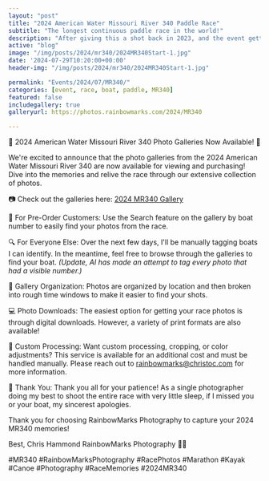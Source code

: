 ```yaml
---
layout: "post"
title: "2024 American Water Missouri River 340 Paddle Race"
subtitle: "The longest continuous paddle race in the world!"
description: "After giving this a shot back in 2023, and the event getting culled by 2 days due to crazy storms and dangerous river conditions we were back for the 2024 MR340!"
active: "blog"
image: "/img/posts/2024/mr340/2024MR340Start-1.jpg"
date: '2024-07-29T10:20:00+00:00'
header-img: "/img/posts/2024/mr340/2024MR340Start-1.jpg"

permalink: "Events/2024/07/MR340/"
categories: [event, race, boat, paddle, MR340]
featured: false
includegallery: true
galleryurl: https://photos.rainbowmarks.com/2024/MR340

---
```

📸 2024 American Water Missouri River 340 Photo Galleries Now Available! 📸

We're excited to announce that the photo galleries from the 2024 American Water Missouri River 340 are now available for viewing and purchasing! Dive into the memories and relive the race through our extensive collection of photos.

📷 Check out the galleries here: [2024 MR340 Gallery](https://photos.rainbowmarks.com/2024/MR340)

🚤 For Pre-Order Customers: Use the Search feature on the gallery by boat number to easily find your photos from the race.

🔍 For Everyone Else: Over the next few days, I'll be manually tagging boats I can identify. In the meantime, feel free to browse through the galleries to find your boat. *(Update, AI has made an attempt to tag every photo that had a visible number.)*

🔹 Gallery Organization: Photos are organized by location and then broken into rough time windows to make it easier to find your shots.

💻 Photo Downloads: The easiest option for getting your race photos is through digital downloads. However, a variety of print formats are also available!

🎨 Custom Processing: Want custom processing, cropping, or color adjustments? This service is available for an additional cost and must be handled manually. Please reach out to rainbowmarks@christoc.com for more information.

🙏 Thank You: Thank you all for your patience! As a single photographer doing my best to shoot the entire race with very little sleep, if I missed you or your boat, my sincerest apologies.

Thank you for choosing RainbowMarks Photography to capture your 2024 MR340 memories!

Best,
Chris Hammond
RainbowMarks Photography
🌈📸

#MR340 #RainbowMarksPhotography #RacePhotos #Marathon #Kayak #Canoe #Photography #RaceMemories #2024MR340